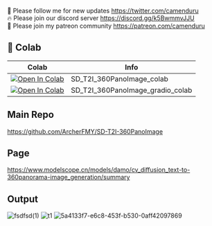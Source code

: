 🐣 Please follow me for new updates https://twitter.com/camenduru <br />
🔥 Please join our discord server https://discord.gg/k5BwmmvJJU <br />
🥳 Please join my patreon community https://patreon.com/camenduru <br />

## 🦒 Colab

| Colab | Info
| --- | --- |
[![Open In Colab](https://colab.research.google.com/assets/colab-badge.svg)](https://colab.research.google.com/github/camenduru/SD-T2I-360PanoImage-colab/blob/main/SD_T2I_360PanoImage_colab.ipynb) | SD_T2I_360PanoImage_colab
[![Open In Colab](https://colab.research.google.com/assets/colab-badge.svg)](https://colab.research.google.com/github/camenduru/SD-T2I-360PanoImage-colab/blob/main/SD_T2I_360PanoImage_gradio_colab.ipynb) | SD_T2I_360PanoImage_gradio_colab

## Main Repo
https://github.com/ArcherFMY/SD-T2I-360PanoImage

## Page
https://www.modelscope.cn/models/damo/cv_diffusion_text-to-360panorama-image_generation/summary

## Output
![fsdfsd(1)](https://github.com/camenduru/SD-T2I-360PanoImage-colab/assets/54370274/62e92673-a1a2-4ce7-a423-aa1f43c8f0aa)
![t1](https://github.com/camenduru/SD-T2I-360PanoImage-colab/assets/54370274/c011995d-521e-4867-ac2d-64c63803018e)
![5a4133f7-e6c8-453f-b530-0aff42097869](https://github.com/camenduru/SD-T2I-360PanoImage-colab/assets/54370274/ecff1641-b250-4674-8521-6f7d1618d15a)
